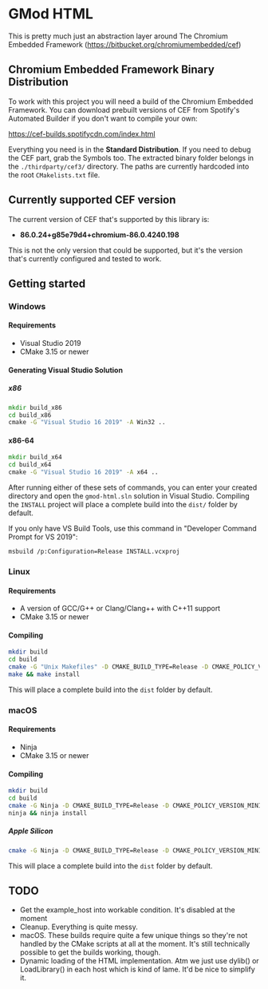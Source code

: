 # GMod HTML
This is pretty much just an abstraction layer around The Chromium Embedded Framework (https://bitbucket.org/chromiumembedded/cef)

## Chromium Embedded Framework Binary Distribution
To work with this project you will need a build of the Chromium Embedded Framework. You can download prebuilt versions of CEF from Spotify's Automated Builder if you don't want to compile your own:

https://cef-builds.spotifycdn.com/index.html

Everything you need is in the **Standard Distribution**. If you need to debug the CEF part, grab the Symbols too. The extracted binary folder belongs in the `./thirdparty/cef3/` directory. The paths are currently hardcoded into the root `CMakelists.txt` file.

## Currently supported CEF version
The current version of CEF that's supported by this library is:

- **86.0.24+g85e79d4+chromium-86.0.4240.198**

This is not the only version that could be supported, but it's the version that's currently configured and tested to work.

## Getting started
### Windows
#### Requirements
- Visual Studio 2019
- CMake 3.15 or newer
#### Generating Visual Studio Solution
##### x86
```bat
mkdir build_x86
cd build_x86
cmake -G "Visual Studio 16 2019" -A Win32 ..
```
#### x86-64
```bat
mkdir build_x64
cd build_x64
cmake -G "Visual Studio 16 2019" -A x64 ..
```

After running either of these sets of commands, you can enter your created directory and open the `gmod-html.sln` solution in Visual Studio. Compiling the `INSTALL` project will place a complete build into the `dist/` folder by default.

If you only have VS Build Tools, use this command in "Developer Command Prompt for VS 2019":
```
msbuild /p:Configuration=Release INSTALL.vcxproj
```

### Linux
#### Requirements
- A version of GCC/G++ or Clang/Clang++ with C++11 support
- CMake 3.15 or newer

#### Compiling
```sh
mkdir build
cd build
cmake -G "Unix Makefiles" -D CMAKE_BUILD_TYPE=Release -D CMAKE_POLICY_VERSION_MINIMUM=3.5 ..
make && make install
```

This will place a complete build into the `dist` folder by default.

### macOS
#### Requirements
- Ninja
- CMake 3.15 or newer

#### Compiling
```sh
mkdir build
cd build
cmake -G Ninja -D CMAKE_BUILD_TYPE=Release -D CMAKE_POLICY_VERSION_MINIMUM=3.5 ..
ninja && ninja install
```

##### Apple Silicon
```sh
cmake -G Ninja -D CMAKE_BUILD_TYPE=Release -D CMAKE_POLICY_VERSION_MINIMUM=3.5 -D CMAKE_APPLE_SILICON_PROCESSOR=x86_64 ..
```

This will place a complete build into the `dist` folder by default.

## TODO
- Get the example_host into workable condition. It's disabled at the moment
- Cleanup. Everything is quite messy.
- macOS. These builds require quite a few unique things so they're not handled by the CMake scripts at all at the moment. It's still technically possible to get the builds working, though.
- Dynamic loading of the HTML implementation. Atm we just use dylib() or LoadLibrary() in each host which is kind of lame. It'd be nice to simplify it.
